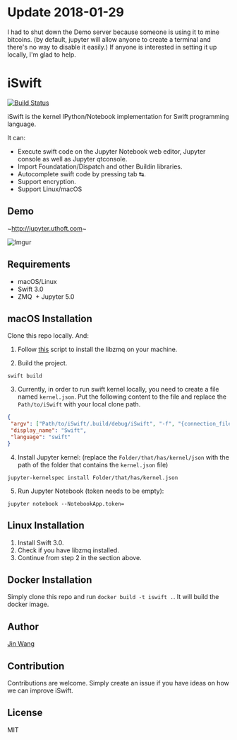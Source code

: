 # Update 2018-01-29

I had to shut down the Demo server because someone is using it to mine bitcoins. (by default, jupyter will allow anyone to create a terminal and there's no way to disable it easily.) If anyone is interested in setting it up locally, I'm glad to help.


# iSwift

[![Build Status](https://travis-ci.org/KelvinJin/iSwift.svg?branch=master)](https://travis-ci.org/KelvinJin/iSwift)

iSwift is the kernel IPython/Notebook implementation for Swift programming language.

It can:
  + Execute swift code on the Jupyter Notebook web editor, Jupyter console as well as Jupyter qtconsole.
  + Import Foundatation/Dispatch and other Buildin libraries.
  + Autocomplete swift code by pressing tab ↹.
  + Support encryption.
  + Support Linux/macOS

## Demo

~http://jupyter.uthoft.com~

![Imgur](http://i.imgur.com/9NpJckS.gif)

## Requirements

  + macOS/Linux
  + Swift 3.0
  + ZMQ
  + Jupyter 5.0

## macOS Installation

Clone this repo locally. And:

1. Follow [this](https://github.com/Zewo/ZeroMQ/blob/master/setup_env.sh) script to install the libzmq on your machine.

2. Build the project.

```
swift build
```

3. Currently, in order to run swift kernel locally, you need to create a file named
`kernel.json`. Put the following content to the file and replace the `Path/to/iSwift`
with your local clone path.

```json
{
 "argv": ["Path/to/iSwift/.build/debug/iSwift", "-f", "{connection_file}"],
 "display_name": "Swift",
 "language": "swift"
}
```

4. Install Jupyter kernel: (replace the `Folder/that/has/kernel/json` with
  the path of the folder that contains the `kernel.json` file)

```
jupyter-kernelspec install Folder/that/has/kernel.json
```

5. Run Jupyter Notebook (token needs to be empty):
```
jupyter notebook --NotebookApp.token=
```

## Linux Installation

1. Install Swift 3.0.
2. Check if you have libzmq installed.
3. Continue from step 2 in the section above.

## Docker Installation

Simply clone this repo and run `docker build -t iswift .`. It will build the docker image.

## Author

[Jin Wang](https://twitter.com/jinw1990)

## Contribution

Contributions are welcome. Simply create an issue if you have ideas on how we
can improve iSwift.

## License
MIT
